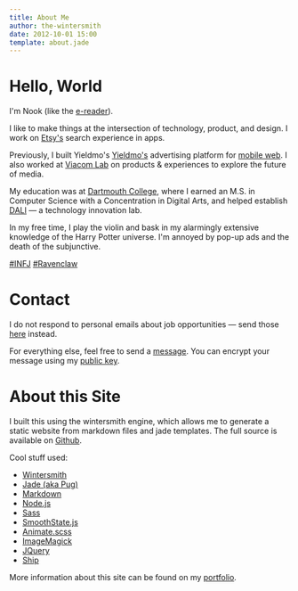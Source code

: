 ```yaml
---
title: About Me
author: the-wintersmith
date: 2012-10-01 15:00
template: about.jade
---
```


# Hello, World
I'm Nook (like the [e-reader](http://nook.com)).

I like to make things at the intersection of technology, product, and design. I work on [Etsy's](https://etsy.com) search experience in apps.

Previously, I built Yieldmo's [Yieldmo's](https://yieldmo.com/) advertising platform for [mobile web](https://github.com/yieldmo/yieldmo-js-sdk/wiki). I also worked at [Viacom Lab](http://www.viacomlab.com/) on products & experiences to explore the future of media.

My education was at [Dartmouth College](https://www.dartmouth.edu/), where I earned an M.S. in Computer Science with a Concentration in Digital Arts, and helped establish [DALI](http://dali.dartmouth.edu) — a technology innovation lab.

In my free time, I play the violin and bask in my alarmingly extensive knowledge of the Harry Potter universe.  I'm annoyed by pop-up ads and the death of the subjunctive.

[\#INFJ](https://en.wikipedia.org/wiki/INFJ) [\#Ravenclaw](https://harrypotter.wikia.com/wiki/Ravenclaw)

# Contact
I do not respond to personal emails about job opportunities — send those [here](/tellmemore) instead.  

For everything else, feel free to send a [message](mailto:nook@harquail.com).  You can encrypt your message using my [public key](/public-key.txt).

# About this Site
I built this using the wintersmith engine, which allows me to generate a static website from markdown files and jade templates.  The full source is available on [Github](https://github.com/harquail/portfolio-wintersmith).  

Cool stuff used:
* [Wintersmith](http://wintersmith.io)
* [Jade (aka Pug)](http://jade-lang.com/)
* [Markdown](https://markdown.github.io/)
* [Node.js](http://nodejs.org/)
* [Sass](http://sass-lang.com/)
* [SmoothState.js](https://weblinc.github.io/jquery.smoothState.js/)
* [Animate.scss](https://github.com/geoffgraham/animate.scss)
* [ImageMagick](http://www.imagemagick.org/)
* [JQuery](https://jquery.com/)
* [Ship](https://github.com/carrot/ship)

More information about this site can be found on my [portfolio](/portfolio/this-website/).
